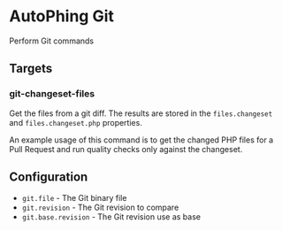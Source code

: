 # AutoPhing Git

Perform Git commands

## Targets ##

### git-changeset-files ###
Get the files from a git diff. The results are stored in the `files.changeset` and `files.changeset.php` properties.

An example usage of this command is to get the changed PHP files for a Pull Request and run quality checks only
against the changeset.

## Configuration ##

+ `git.file` - The Git binary file
+ `git.revision` - The Git revision to compare
+ `git.base.revision` - The Git revision use as base
